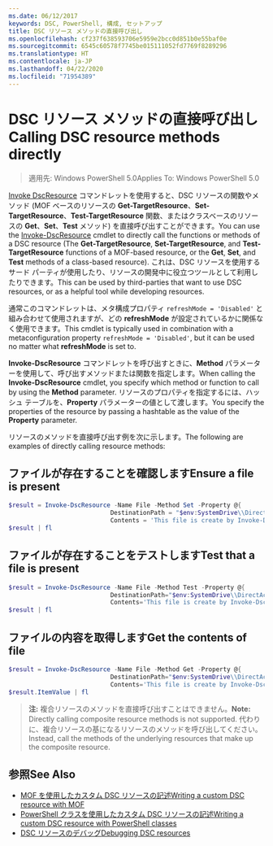 ```yaml
---
ms.date: 06/12/2017
keywords: DSC, PowerShell, 構成, セットアップ
title: DSC リソース メソッドの直接呼び出し
ms.openlocfilehash: cf237f638593706e5959e2bcc0d851b0e55baf0e
ms.sourcegitcommit: 6545c60578f7745be015111052fd7769f8289296
ms.translationtype: HT
ms.contentlocale: ja-JP
ms.lasthandoff: 04/22/2020
ms.locfileid: "71954389"
---
```

# <a name="calling-dsc-resource-methods-directly"></a><span data-ttu-id="96fb7-103">DSC リソース メソッドの直接呼び出し</span><span class="sxs-lookup"><span data-stu-id="96fb7-103">Calling DSC resource methods directly</span></span>

><span data-ttu-id="96fb7-104">適用先: Windows PowerShell 5.0</span><span class="sxs-lookup"><span data-stu-id="96fb7-104">Applies To: Windows PowerShell 5.0</span></span>

<span data-ttu-id="96fb7-105">[Invoke DscResource](/powershell/module/PSDesiredStateConfiguration/Invoke-DscResource) コマンドレットを使用すると、DSC リソースの関数やメソッド (MOF ベースのリソースの **Get-TargetResource**、**Set-TargetResource**、**Test-TargetResource** 関数、またはクラスベースのリソースの **Get**、**Set**、**Test** メソッド) を直接呼び出すことができます。</span><span class="sxs-lookup"><span data-stu-id="96fb7-105">You can use the [Invoke-DscResource](/powershell/module/PSDesiredStateConfiguration/Invoke-DscResource) cmdlet to directly call the functions or methods of a DSC resource (The **Get-TargetResource**, **Set-TargetResource**, and **Test-TargetResource** functions of a MOF-based resource, or the **Get**, **Set**, and **Test** methods of a class-based resource).</span></span>
<span data-ttu-id="96fb7-106">これは、DSC リソースを使用するサード パーティが使用したり、リソースの開発中に役立つツールとして利用したりできます。</span><span class="sxs-lookup"><span data-stu-id="96fb7-106">This can be used by third-parties that want to use DSC resources, or as a helpful tool while developing resources.</span></span>

<span data-ttu-id="96fb7-107">通常このコマンドレットは、メタ構成プロパティ `refreshMode = 'Disabled'` と組み合わせて使用されますが、どの **refreshMode** が設定されているかに関係なく使用できます。</span><span class="sxs-lookup"><span data-stu-id="96fb7-107">This cmdlet is typically used in combination with a metaconfiguration property `refreshMode = 'Disabled'`, but it can be used no matter what **refreshMode** is set to.</span></span>

<span data-ttu-id="96fb7-108">**Invoke-DscResource** コマンドレットを呼び出すときに、**Method** パラメーターを使用して、呼び出すメソッドまたは関数を指定します。</span><span class="sxs-lookup"><span data-stu-id="96fb7-108">When calling the **Invoke-DscResource** cmdlet, you specify which method or function to call by using the **Method** parameter.</span></span> <span data-ttu-id="96fb7-109">リソースのプロパティを指定するには、ハッシュ テーブルを、**Property** パラメーターの値として渡します。</span><span class="sxs-lookup"><span data-stu-id="96fb7-109">You specify the properties of the resource by passing a hashtable as the value of the **Property** parameter.</span></span>

<span data-ttu-id="96fb7-110">リソースのメソッドを直接呼び出す例を次に示します。</span><span class="sxs-lookup"><span data-stu-id="96fb7-110">The following are examples of directly calling resource methods:</span></span>

## <a name="ensure-a-file-is-present"></a><span data-ttu-id="96fb7-111">ファイルが存在することを確認します</span><span class="sxs-lookup"><span data-stu-id="96fb7-111">Ensure a file is present</span></span>

```powershell
$result = Invoke-DscResource -Name File -Method Set -Property @{
                            DestinationPath = "$env:SystemDrive\\DirectAccess.txt";
                            Contents = 'This file is create by Invoke-DscResource'} -Verbose
$result | fl
```

## <a name="test-that-a-file-is-present"></a><span data-ttu-id="96fb7-112">ファイルが存在することをテストします</span><span class="sxs-lookup"><span data-stu-id="96fb7-112">Test that a file is present</span></span>

```powershell
$result = Invoke-DscResource -Name File -Method Test -Property @{
                            DestinationPath="$env:SystemDrive\\DirectAccess.txt";
                            Contents='This file is create by Invoke-DscResource'} -Verbose
$result | fl
```

## <a name="get-the-contents-of-file"></a><span data-ttu-id="96fb7-113">ファイルの内容を取得します</span><span class="sxs-lookup"><span data-stu-id="96fb7-113">Get the contents of file</span></span>

```powershell
$result = Invoke-DscResource -Name File -Method Get -Property @{
                            DestinationPath="$env:SystemDrive\\DirectAccess.txt";
                            Contents='This file is create by Invoke-DscResource'} -Verbose
$result.ItemValue | fl
```

><span data-ttu-id="96fb7-114">**注:** 複合リソースのメソッドを直接呼び出すことはできません。</span><span class="sxs-lookup"><span data-stu-id="96fb7-114">**Note:** Directly calling composite resource methods is not supported.</span></span> <span data-ttu-id="96fb7-115">代わりに、複合リソースの基になるリソースのメソッドを呼び出してください。</span><span class="sxs-lookup"><span data-stu-id="96fb7-115">Instead, call the methods of the underlying resources that make up the composite resource.</span></span>

## <a name="see-also"></a><span data-ttu-id="96fb7-116">参照</span><span class="sxs-lookup"><span data-stu-id="96fb7-116">See Also</span></span>
- [<span data-ttu-id="96fb7-117">MOF を使用したカスタム DSC リソースの記述</span><span class="sxs-lookup"><span data-stu-id="96fb7-117">Writing a custom DSC resource with MOF</span></span>](../resources/authoringResourceMOF.md)
- [<span data-ttu-id="96fb7-118">PowerShell クラスを使用したカスタム DSC リソースの記述</span><span class="sxs-lookup"><span data-stu-id="96fb7-118">Writing a custom DSC resource with PowerShell classes</span></span>](../resources/authoringResourceClass.md)
- [<span data-ttu-id="96fb7-119">DSC リソースのデバッグ</span><span class="sxs-lookup"><span data-stu-id="96fb7-119">Debugging DSC resources</span></span>](../troubleshooting/debugResource.md)